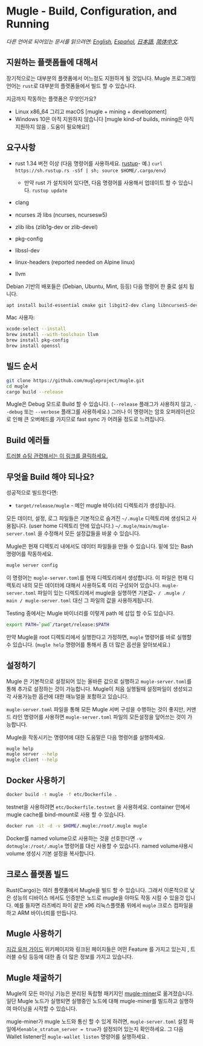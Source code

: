 # Mugle - Build, Configuration, and Running

*다른 언어로 되어있는 문서를 읽으려면: [English](../build.md), [Español](build_ES.md), [日本語](build_JP.md), [简体中文](build_ZH-CN.md).*

## 지원하는 플랫폼들에 대해서

장기적으로는 대부분의 플랫폼에서 어느정도 지원하게 될 것입니다.
Mugle 프로그래밍 언어는 `rust`로 대부분의 플랫폼들에서 빌드 할 수 있습니다.

지금까지 작동하는 플랫폼은 무엇인가요?

* Linux x86_64 그리고 macOS [mugle + mining + development]
* Windows 10은 아직 지원하지 않습니다 [mugle kind-of builds, mining은 아직 지원하지 않음 . 도움이 필요해요!]

## 요구사항

* rust 1.34 버전 이상  (다음 명령어를 사용하세요. [rustup]((https://www.rustup.rs/))- 예.) `curl https://sh.rustup.rs -sSf | sh; source $HOME/.cargo/env`)

  * 만약 rust 가 설치되어 있다면, 다음 명령어를 사용해서 업데이트 할 수 있습니다.
    `rustup update`
* clang
* ncurses 과 libs (ncurses, ncursesw5)
* zlib libs (zlib1g-dev or zlib-devel)
* pkg-config
* libssl-dev
* linux-headers (reported needed on Alpine linux)
* llvm

Debian 기반의 배포들은 (Debian, Ubuntu, Mint, 등등) 다음 명령어 한 줄로 설치 됩니다.

```sh
apt install build-essential cmake git libgit2-dev clang libncurses5-dev libncursesw5-dev zlib1g-dev pkg-config libssl-dev llvm
```

Mac 사용자:

```sh
xcode-select --install
brew install --with-toolchain llvm
brew install pkg-config
brew install openssl
```

## 빌드 순서

```sh
git clone https://github.com/mugleproject/mugle.git
cd mugle
cargo build --release
```

Mugle은 Debug 모드로 Build 할 수 있습니다. (`--release` 플래그가 사용하지 않고, `--debug` 또는 `--verbose` 플래그를 사용하세요.) 그러나 이 명령어는 암호 오퍼레이션으로 인해 큰 오버헤드를 가지므로 fast sync 가 어려울 정도로 느려집니다.

## Build 에러들

[트러블 슈팅 관련해서는 이 링크를 클릭하세요.](https://github.com/mimblewimble/docs/wiki/Troubleshooting)

## 무엇을 Build 해야 되나요?

성공적으로 빌드한다면:

* `target/release/mugle` - 메인 mugle 바이너리 디렉토리가 생성됩니다.

모든 데이터, 설정, 로그 파일들은 기본적으로 숨겨진 `~/.mugle` 디렉토리에 생성되고 사용됩니다. (user home 디렉토리 안에 있습니다.)
`~/.mugle/main/mugle-server.toml` 을 수정해서 모든 설정값들을 바꿀 수 있습니다.

Mugle은 현재 디렉토리 내에서도 데이터 파일들을 만들 수 있습니다. 밑에 있는 Bash 명령어를 작동하세요.

```sh
mugle server config
```

이 명령어는 `mugle-server.toml`를 현재 디렉토리에서 생성합니다.
이 파일은 현재 디렉토리 내의 모든 데이터에 대해서 사용하도록 미리 구성되어 있습니다.
`mugle-server.toml` 파일이 있는 디렉토리에서 mugle을 실행하면 기본값`~ / .mugle / main / mugle-server.toml` 대신 그 파일의 값을 사용하게됩니다.

Testing 중에서는 Mugle 바이너리를 이렇게 path 에 삽입 할 수도 있습니다.

```sh
export PATH=`pwd`/target/release:$PATH
```

만약 Mugle을 root 디렉토리에서 실행한다고 가정하면, `mugle` 명령어를 바로 실행할 수 있습니다. (`mugle help` 명령어를 통해서 좀 더 많은 옵션을 알아보세요.)

## 설정하기

Mugle 은 기본적으로 설정되어 있는 올바른 값으로 실행하고 `mugle-server.toml`를 통해 추가로 설정하는 것이 가능합니다.
Mugle이 처음 실행될때 설정파일이 생성되고 각 사용가능한 옵션에 대한 매뉴얼을 포함하고 있습니다.

`mugle-server.toml` 파일을 통해 모든 Mugle 서버 구성을 수행하는 것이 좋지만,
커맨드 라인 명령어를 사용하면 `mugle-server.toml` 파일의 모든설정을 덮어쓰는 것이 가능합니다.

Mugle을 작동시키는 명령어에 대한 도움말은 다음 명령어를 실행하세요.

```sh
mugle help
mugle server --help
mugle client --help
```

## Docker 사용하기

```sh
docker build -t mugle -f etc/Dockerfile .
```

testnet을 사용하려면 `etc/Dockerfile.testnet` 을 사용하세요.
container 안에서 mugle cache를 bind-mount로 사용 할 수 있습니다.

```sh
docker run -it -d -v $HOME/.mugle:/root/.mugle mugle
```

Docker를 named volume으로 사용하는 것을 선호한다면 `-v dotmugle:/root/.mugle` 명령어를 대신 사용할 수 있습니다.
named volume샤용시 volume 생성시 기본 설정을 복사합니다.

## 크로스 플랫폼 빌드

Rust(Cargo)는 여러 플랫폼에서 Mugle을 빌드 할 수 있습니다. 그래서 이론적으로 낮은 성능의 디바이스 에서도 인증받은 노드로 mugle을 아마도 작동 시킬 수 있을것 입니다.
예를 들자면 라즈베리 파이 같은 x96 리눅스플랫폼 위에서 `mugle` 크로스 컴파일을 하고 ARM 바이너릐를 만듭니다.

## Mugle 사용하기

[지갑 유저 가이드](https://github.com/mimblewimble/docs/wiki/Wallet-User-Guide) 위키페이지와 링크된 페이지들은 어떤 Feature 를 가지고 있는지 , 트러블 슈팅 등등에 대한 좀 더 많은 정보를 가지고 있습니다.

## Mugle 채굴하기

Mugle의 모든 마이닝 기능은 분리된 독랍형 패키지인 [mugle-miner](https://github.com/mugleproject/mugle-miner)로 옮겨졌습니다.
일단 Mugle 노드가 실행되면 실행중인 노드에 대해 mugle-miner를 빌드하고 실행하여 마이닝을 시작할 수 있습니다.

mugle-miner가 mugle 노드와 통신 할 수 있게 하려면, `mugle-server.toml` 설정 파일에서`enable_stratum_server = true`가 설정되어 있는지 확인하세요. 그 다음 Wallet listener인 `mugle-wallet listen` 명령어를 실행하세요 .
